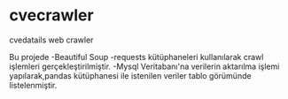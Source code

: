 # cvecrawler
cvedatails web crawler

Bu projede 
 -Beautiful Soup
 -requests
 kütüphaneleri kullanılarak crawl işlemleri gerçekleştirilmiştir.
 -Mysql Veritabanı'na verilerin aktarılma işlemi yapılarak,pandas kütüphanesi ile istenilen veriler tablo görümünde listelenmiştir.
